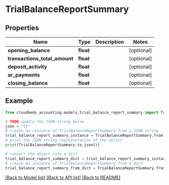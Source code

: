 # TrialBalanceReportSummary


## Properties

Name | Type | Description | Notes
------------ | ------------- | ------------- | -------------
**opening_balance** | **float** |  | [optional] 
**transactions_total_amount** | **float** |  | [optional] 
**deposit_activity** | **float** |  | [optional] 
**ar_payments** | **float** |  | [optional] 
**closing_balance** | **float** |  | [optional] 

## Example

```python
from cloudbeds_accounting.models.trial_balance_report_summary import TrialBalanceReportSummary

# TODO update the JSON string below
json = "{}"
# create an instance of TrialBalanceReportSummary from a JSON string
trial_balance_report_summary_instance = TrialBalanceReportSummary.from_json(json)
# print the JSON string representation of the object
print(TrialBalanceReportSummary.to_json())

# convert the object into a dict
trial_balance_report_summary_dict = trial_balance_report_summary_instance.to_dict()
# create an instance of TrialBalanceReportSummary from a dict
trial_balance_report_summary_from_dict = TrialBalanceReportSummary.from_dict(trial_balance_report_summary_dict)
```
[[Back to Model list]](../README.md#documentation-for-models) [[Back to API list]](../README.md#documentation-for-api-endpoints) [[Back to README]](../README.md)


